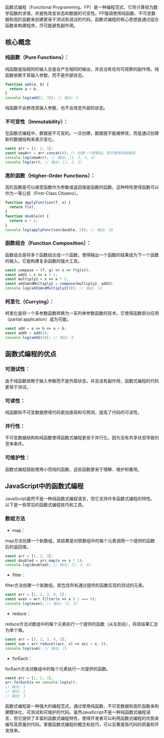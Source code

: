函数式编程（Functional Programming，FP）是一种编程范式，它将计算视为数学函数的求值，并避免改变状态和数据的可变性。FP强调使用纯函数、不可变数据和高阶函数来创建更易于测试和调试的代码。函数式编程的核心思想是通过组合函数来构建程序，尽可能避免副作用。

## 核心概念

### 纯函数（Pure Functions）：

纯函数是指相同的输入总是会产生相同的输出，并且没有任何可观察的副作用。纯函数依赖于其输入参数，而不是外部状态。

```javascript
function add(a, b) {
  return a + b;
}
console.log(add(2, 3)); // 输出: 5
```

纯函数不会修改其输入参数，也不会改变外部的状态。

### 不可变性（Immutability）：

在函数式编程中，数据是不可变的。一旦创建，数据就不能被修改，而是通过创建新的数据结构来表示变化。

```javascript
const arr = [1, 2, 3];
const newArr = arr.concat(4); // 创建一个新数组，而不是修改原数组
console.log(newArr); // 输出: [1, 2, 3, 4]
console.log(arr); // 输出: [1, 2, 3]
```

### 高阶函数（Higher-Order Functions）：

高阶函数是可以接受函数作为参数或返回值是函数的函数。这种特性使得函数可以作为一等公民（First-Class Citizens）。

```javascript
function applyFunction(f, x) {
  return f(x);
}
function double(n) {
  return n * 2;
}
console.log(applyFunction(double, 5)); // 输出: 10
```

### 函数组合（Function Composition）：

函数组合是将多个函数组合成一个函数，使得输出一个函数的结果成为下一个函数的输入。它是构建复杂函数的强大工具。

```javascript
const compose = (f, g) => x => f(g(x));
const add1 = x => x + 1;
const multiply2 = x => x * 2;
const add1AndMultiply2 = compose(multiply2, add1);
console.log(add1AndMultiply2(5)); // 输出: 12
```

### 柯里化（Currying）：

柯里化是将一个多参数函数转换为一系列单参数函数的技术。它使得函数部分应用（partial application）成为可能。

```javascript
const add = a => b => a + b;
const add5 = add(5);
console.log(add5(3)); // 输出: 8
```

## 函数式编程的优点

### 可测试性：

由于纯函数依赖于输入参数而不是外部状态，并且没有副作用，函数式编程的代码更易于测试。

### 可读性：

纯函数和不可变数据使得代码更加直观和可预测，提高了代码的可读性。

### 并行性：

不可变数据结构和纯函数使得函数式编程更易于并行化，因为没有共享状态导致的竞争条件。

### 可维护性：

函数式编程鼓励使用小而纯的函数，这些函数更易于理解、维护和重用。

## JavaScript中的函数式编程

JavaScript虽然不是一种纯函数式编程语言，但它支持许多函数式编程的特性。以下是一些常见的函数式编程技巧和工具。

### 数组方法

- map：

map方法创建一个新数组，其结果是对原数组中的每个元素调用一个提供的函数后的返回值。

```javascript
const arr = [1, 2, 3];
const doubled = arr.map(x => x * 2);
console.log(doubled); // 输出: [2, 4, 6]
```

- filter：

filter方法创建一个新数组，其包含所有通过提供的函数实现的测试的元素。

```javascript
const arr = [1, 2, 3, 4, 5];
const even = arr.filter(x => x % 2 === 0);
console.log(even); // 输出: [2, 4]
```

- reduce：

reduce方法对数组中的每个元素执行一个提供的函数（从左到右），将其结果汇总为单个值。

```javascript
const arr = [1, 2, 3, 4, 5];
const sum = arr.reduce((acc, x) => acc + x, 0);
console.log(sum); // 输出: 15
```

- forEach：

forEach方法对数组中的每个元素执行一次提供的函数。

```javascript
const arr = [1, 2, 3];
arr.forEach(x => console.log(x));
// 输出: 1
// 输出: 2
// 输出: 3
```

函数式编程是一种强大的编程范式，通过使用纯函数、不可变数据和高阶函数来构建模块化、可测试和可维护的代码。虽然JavaScript不是一种纯函数式编程语言，但它提供了丰富的函数式编程特性，使得开发者可以利用函数式编程的优势来编写高质量的代码。掌握函数式编程的概念和技巧，可以显著提高代码的质量和开发效率。
